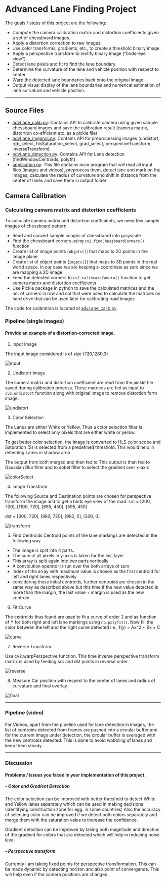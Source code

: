 # **Advanced Lane Finding Project**

The goals / steps of this project are the following:

* Compute the camera calibration matrix and distortion coefficients given a set of chessboard images.
* Apply a distortion correction to raw images.
* Use color transforms, gradients, etc., to create a threshold binary image.
* Apply a perspective transform to rectify binary image ("birds-eye view").
* Detect lane pixels and fit to find the lane boundary.
* Determine the curvature of the lane and vehicle position with respect to center.
* Warp the detected lane boundaries back onto the original image.
* Output visual display of the lane boundaries and numerical estimation of lane curvature and vehicle position.

[//]: # (Image References)

[sample]: ./examples/test3.jpg "Pipeline"
[video]: ./output_videos/project_video.mp4 "Video"
[advLane_calib.py]: ./src/advLane_calib.py "Calibration"
[advLane_detection.py]: ./src/advLane_detection.py "Lane Detection"
[advLane_imgproc.py]: ./src/advLane_imgproc.py "Image Preprocess"
[application.py]: ./src/application.py "Application"

---

## Source Files

- [advLane_calib.py]: Contains API to calibrate camera using given sample chessboard images and save the calibration result (camera matrix, distortion co-efficient etc. as a pickle file)
- [advLane_imgproc.py]: Contains API for preprocessing images (undistort, rgb_select, hlsSaturation_select, grad_select, perspectiveTransform, inverseTransform)
- [advLane_detection.py]: Contains API for Lane detection (findWindowCentroids, polyfit)
- [application.py]: This file contains main program that will read all input files (images and videos), preprocess them, detect lane and mark on the images, calculate the radius of curvature and shift in distance from the center of lanes and save them in output folder

## Camera Calibration

### Calculating camera matrix and distortion coefficients

To calculate camera matrix and distortion coefficients, we need few sample images of chessboard pattern.
 
- Read and convert sample images of chessboard into grayscale
- Find the chessboard corners using `cv2.findChessboardCorners()` function
- Create list of image points (`objpts[]`) that maps to 2D points in the Image plane
- Create list of object points (`imgpts[]`) that maps to 3D points in the real world space. In our case we are keeping z-coordinate as zero since we are mapping a 2D image
- Feed the detected corners to `cv2.calibrateCamera()` function to get camera matrix and distortion coefficients
- Use Pickle package in python to save the calculated matrices and the no. of corners in row and col that were used to calculate the matrices on hard drive that can be used later for calibrating road images

The code for calibration is located at [advLane_calib.py]

### Pipeline (single images)

#### Provide an example of a distortion-corrected image.

1. Input Image

The input image considered is of size (720,1280,3)

![input](./examples/test3_original.jpg)

2. Undistort Image

The camera matrix and distortion coefficient are read from the pickle file saved during calibration process. These matrices are fed as input to `cv2.undistort` function along with original image to remove distortion form image.

![undistort](./examples/test3_undist.jpg)

3. Color Selection

The Lanes are either White or Yellow. Thus a color selection filter is implemented to select only pixels that are either white or yellow.

To get better color selection, the image is converted to HLS color scope and Saturation (S) is selected from a predefined threshold. This would help in detecting Lanes in shadow area

The output from both merged and then fed to 
This output is then fed to Gaussian Blur filter and to sobel filter to select the gradient over x-axis

![colorSelect](./examples/test3_colorFilter.jpg)

4. Image Transform

The following Source and Destination points are chosen for perspective transform the image and to get a birds eye view of the road.
src = [200, 720],
      [1100, 720],
      [685, 450],
      [595, 450]

dst = [300, 720],
      [980, 720],
      [980, 0],
      [300, 0]

![transform](./examples/test3_transform.jpg)

5. Find Centroids
Centroid points of the lane markings are detected in the following way.
- The image is split into 4 parts.
- The sum of all pixels in y-axis is taken for the last layer
- This array is split again into two parts vertically
- A convolution operator is run over the both arrays of sum
- Index of the array with maximum value is chosen as the first centroid for left and right lanes respectively
- considering these initial centroids, further centroids are chosen in the same way as described above but this time if the new value detected is more than the margin, the last value + margin is used as the new centroid

6. Fit Curve

The centroids thus found are used to fit a curve of order 2 and as function of Y for both right and left lane markings using `np.polyfit()`. Now fill the color between the left and the right curve detected
i.e., f(y) = Ax^2 + Bx + C

![curve](./examples/test3_fit.jpg)

7. Reverse Transform

Use cv2.warpPerspective function. This time inverse perspective transform matrix is used by feeding src and dst points in reverse order.

![reverse](./examples/test3_rev.jpg)

8. Measure Car position with respect to the center of lanes and radius of curvature and final overlay

![final](./examples/test3_final.jpg)


---

### Pipeline (video)

#### 

For Videos, apart from the pipeline used for lane detection in images, the list of centroids detected from frames are pushed into a circular buffer and for the current image under detection, the circular buffer is averaged with the new centroids detected. This is done to avoid wobbling of lanes and keep them steady

---

### Discussion

#### Problems / issues you faced in your implementation of this project.

##### - Color and Gradient Detection

The color selection can be improved with better threshold to detect White and Yellow lanes separately which can be used in making decisions (identifying construction zone for egg. in some countries)
Also the accuracy of selecting color can be improved if we detect both colors separately and merge them with the saturation value to increase the confidence.

Gradient detection can be improved by taking both magnitude and direction of the gradient for colors that are detected which will help in reducing noise level

##### - Perspective transform

Currently I am taking fixed points for perspective transformation. This can be made dynamic by detecting horizon and also point of convergence. This will help even if the camera positions are changed.
